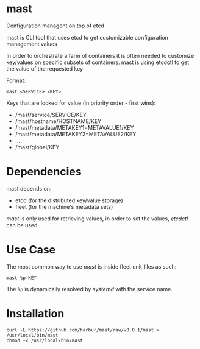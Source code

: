 # mast

Configuration managent on top of etcd

mast is CLI tool that uses etcd to get customizable configuration management values

In order to orchestrate a farm of containers it is often needed to customize key/values on specific subsets of containers. mast is using etcdctl to get the value of the requested key

Format:

```
mast <SERVICE> <KEY>
```

Keys that are looked for value (in priority order - first wins):

* /mast/service/SERVICE/KEY
* /mast/hostname/HOSTNAME/KEY
* /mast/metadata/METAKEY1=METAVALUE1/KEY
* /mast/metadata/METAKEY2=METAVALUE2/KEY
* ...
* /mast/global/KEY

# Dependencies

mast depends on:

* etcd (for the distributed key/value storage)
* fleet (for the machine's metadata sets)

_mast_ is only used for retrieving values, in order to set the values, _etcdctl_ can be used.

# Use Case

The most common way to use _mast_ is inside fleet unit files as such:

`mast %p KEY`

The `%p` is dynamically resolved by _systemd_ with the service name.

# Installation


```
curl -L https://github.com/harbur/mast/raw/v0.0.1/mast > /usr/local/bin/mast
chmod +x /usr/local/bin/mast
```
